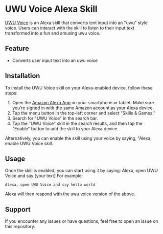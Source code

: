 # UWU Voice Alexa Skill
[UWU Voice](https://www.amazon.com/dp/B0C239X5F5/) is an Alexa skill that converts text input into an "uwu" style voice. Users can interact with the skill to listen to their input text transformed into a fun and amusing uwu voice.

## Feature
- Converts user input text into an uwu voice

## Installation
To install the UWU Voice skill on your Alexa-enabled device, follow these steps:

1. Open the [Amazon Alexa App](https://www.amazon.com/gp/help/customer/display.html?nodeId=201602060) on your smartphone or tablet. Make sure you're signed in with the same Amazon account as your Alexa device.
2. Tap the menu button in the top-left corner and select "Skills & Games."
3. Search for "UWU Voice" in the search bar.
4. Tap the "UWU Voice" skill in the search results, and then tap the "Enable" button to add the skill to your Alexa device.

Alternatively, you can enable the skill using your voice by saying, "Alexa, enable UWU Voice skill.

## Usage
Once the skill is enabled, you can start using it by saying:
Alexa, open UWU Voice and say [your text]
For example:

```Alexa, open UWU Voice and say hello world```

Alexa will then respond with the uwu voice version of the above.

## Support
If you encounter any issues or have questions, feel free to open an issue on this repository.